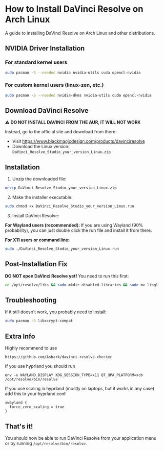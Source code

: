 # How to Install DaVinci Resolve on Arch Linux

A guide to installing DaVinci Resolve on Arch Linux and other distributions.

## NVIDIA Driver Installation

### For standard kernel users
```bash
sudo pacman -S --needed nvidia nvidia-utils cuda opencl-nvidia
```

### For custom kernel users (linux-zen, etc.)
```bash
sudo pacman -S --needed nvidia-dkms nvidia-utils cuda opencl-nvidia
```

## Download DaVinci Resolve

**⚠️ DO NOT INSTALL DAVINCI FROM THE AUR, IT WILL NOT WORK**

Instead, go to the official site and download from there:
- Visit https://www.blackmagicdesign.com/products/davinciresolve
- Download the Linux version: `DaVinci_Resolve_Studio_your_version_Linux.zip`

## Installation

1. Unzip the downloaded file:
```bash
unzip DaVinci_Resolve_Studio_your_version_Linux.zip
```

2. Make the installer executable:
```bash
sudo chmod +x DaVinci_Resolve_Studio_your_version_Linux.run
```

3. Install DaVinci Resolve:

**For Wayland users (recommended):**
If you are using Wayland (90% probability), you can just double click the run file and install it from there.

**For X11 users or command line:**
```bash
sudo ./DaVinci_Resolve_Studio_your_version_Linux.run
```

## Post-Installation Fix

**DO NOT open DaVinci Resolve yet!** You need to run this first:

```bash
cd /opt/resolve/libs && sudo mkdir disabled-libraries && sudo mv libglib* libgio* libgmodule* disabled-libraries
```

## Troubleshooting

If it still doesn't work, you probably need to install:
```bash
sudo pacman -S libxcrypt-compat
```

## Extra Info

Highly recommend to use 

```
https://github.com/Ashark/davinci-resolve-checker
```

If you use hyprland you should run 

```
env -u WAYLAND_DISPLAY XDG_SESSION_TYPE=x11 QT_QPA_PLATFORM=xcb /opt/resolve/bin/resolve
```

If you use scaling in hyprland (mostly on laptops, but it works in any case)
add this to your hyprland.conf
```
xwayland {
  force_zero_scaling = true
}
```

## That's it!

You should now be able to run DaVinci Resolve from your application menu or by running `/opt/resolve/bin/resolve`.
